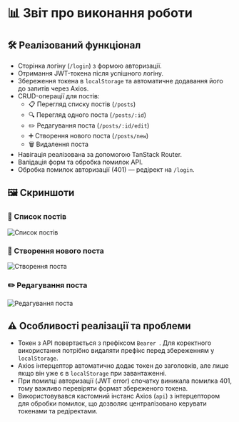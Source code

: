 # 📊 Звіт про виконання роботи

## 🛠 Реалізований функціонал

- Сторінка логіну (`/login`) з формою авторизації.
- Отримання JWT-токена після успішного логіну.
- Збереження токена в `localStorage` та автоматичне додавання його до запитів через Axios.
- CRUD-операції для постів:
  - 📋 Перегляд списку постів (`/posts`)
  - 🔍 Перегляд одного поста (`/posts/:id`)
  - ✏️ Редагування поста (`/posts/:id/edit`)
  - ➕ Створення нового поста (`/posts/new`)
  - 🗑️ Видалення поста
- Навігація реалізована за допомогою TanStack Router.
- Валідація форм та обробка помилок API.
- Обробка помилок авторизації (401) — редірект на `/login`.

## 🖼️ Скриншоти

### 📄 Список постів

![Список постів](./screenshots/posts-list.png)

### 📝 Створення нового поста

![Створення поста](./screenshots/create-post.png)

### ✏️ Редагування поста

![Редагування поста](./screenshots/edit-post.png)

## ⚠️ Особливості реалізації та проблеми

- Токен з API повертається з префіксом `Bearer `. Для коректного використання потрібно видаляти префікс перед збереженням у `localStorage`.
- Axios інтерцептор автоматично додає токен до заголовків, але лише якщо він уже є в `localStorage` при завантаженні.
- При помилці авторизації (JWT error) спочатку виникала помилка 401, тому важливо перевіряти формат збереженого токена.
- Використовувався кастомний інстанс Axios (`api`) з інтерцептором для обробки помилок, що дозволяє централізовано керувати токенами та редіректами.
